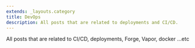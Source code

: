 ```yaml
---
extends: _layouts.category
title: DevOps
description: All posts that are related to deployments and CI/CD.
---
```


All posts that are related to CI/CD, deployments, Forge, Vapor, docker …etc